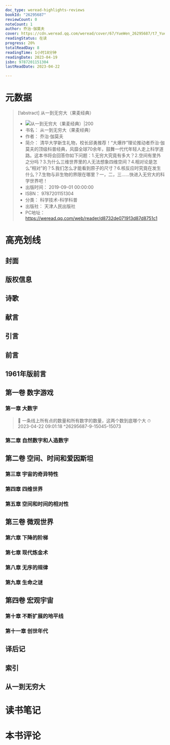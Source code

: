 ```yaml
---
doc_type: weread-highlights-reviews
bookId: "26295687"
reviewCount: 0
noteCount: 1
author: 乔治·伽莫夫
cover: https://cdn.weread.qq.com/weread/cover/67/YueWen_26295687/t7_YueWen_26295687.jpg
readingStatus: 在读
progress: 20%
totalReadDay: 8
readingTime: 1小时18分钟
readingDate: 2023-04-19
isbn: 9787201151304
lastReadDate: 2023-04-22

---
```

# 元数据
> [!abstract] 从一到无穷大（果麦经典）
> - ![ 从一到无穷大（果麦经典）|200](https://cdn.weread.qq.com/weread/cover/67/YueWen_26295687/t7_YueWen_26295687.jpg)
> - 书名： 从一到无穷大（果麦经典）
> - 作者： 乔治·伽莫夫
> - 简介： 清华大学新生礼物，校长邱勇推荐！“大爆炸”理论推动者乔治·伽莫夫的顶级科普经典，风靡全球70余年，鼓舞一代代年轻人走上科学道路。这本书将会回答你如下问题：1.无穷大究竟有多大？2.空间有里外之分吗？3.为什么三维世界里的人无法想象四维空间？4.相对论是怎么“相对”的？5.我们怎么才能看到原子的尺寸？6.核反应时究竟在发生什么？7.生物与非生物的界限在哪里？一，二，三……快进入无穷大的科学世界吧！
> - 出版时间： 2019-09-01 00:00:00
> - ISBN： 9787201151304
> - 分类： 科学技术-科学科普
> - 出版社： 天津人民出版社
> - PC地址：https://weread.qq.com/web/reader/d8732de071913d87d8751c1

# 高亮划线

## 封面

## 版权信息

## 诗歌

## 献言

## 引言

## 前言

## 1961年版前言

## 第一卷 数字游戏

### 第一章 大数字

> 📌 一条线上所有点的数量和所有数字的数量，这两个数到底哪个大 
> ⏱ 2023-04-22 09:01:18 ^26295687-9-15045-15073

### 第二章 自然数字和人造数字

## 第二卷 空间、时间和爱因斯坦

### 第三章 宇宙的奇异特性

### 第四章 四维世界

### 第五章 空间和时间的相对性

## 第三卷 微观世界

### 第六章 下降的阶梯

### 第七章 现代炼金术

### 第八章 无序的规律

### 第九章 生命之谜

## 第四卷 宏观宇宙

### 第十章 不断扩展的地平线

### 第十一章 创世年代

## 译后记

## 索引

## 从一到无穷大

# 读书笔记

# 本书评论

